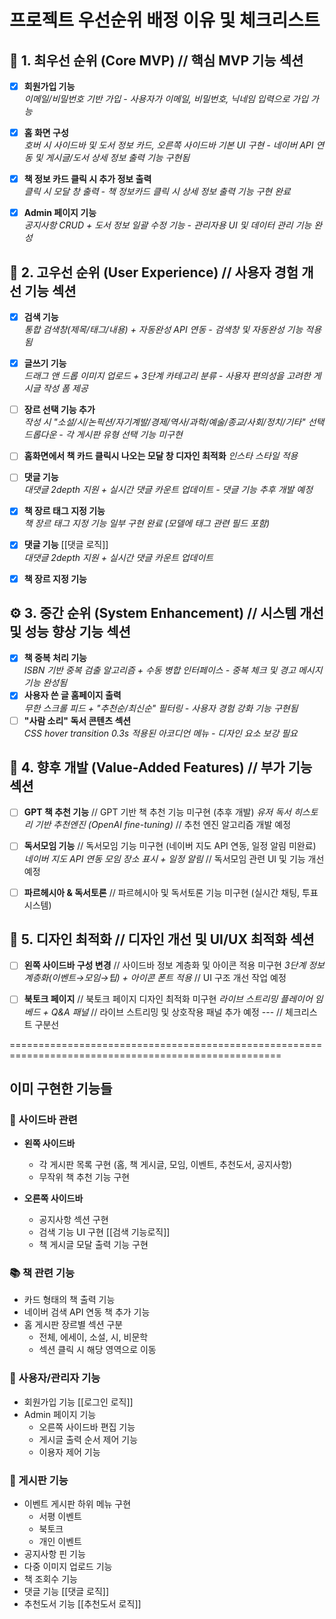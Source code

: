 # 프로젝트 우선순위 배정 이유 및 체크리스트

## 📌 **1. 최우선 순위 (Core MVP)**                                     // 핵심 MVP 기능 섹션                                    
- [x] **회원가입 기능**                                               
  _이메일/비밀번호 기반 가입 - 사용자가 이메일, 비밀번호, 닉네임 입력으로 가입 가능_
- [x] **홈 화면 구성**                                                
  _호버 시 사이드바 및 도서 정보 카드, 오른쪽 사이드바 기본 UI 구현 - 네이버 API 연동 및 게시글/도서 상세 정보 출력 기능 구현됨_
- [x] **책 정보 카드 클릭 시 추가 정보 출력**                        
  _클릭 시 모달 창 출력 - 책 정보카드 클릭 시 상세 정보 출력 기능 구현 완료_
- [x] **Admin 페이지 기능**                                           
  _공지사항 CRUD + 도서 정보 일괄 수정 기능 - 관리자용 UI 및 데이터 관리 기능 완성_


## 🚀 **2. 고우선 순위 (User Experience)**                            // 사용자 경험 개선 기능 섹션
- [x] **검색 기능**                                                   
  _통합 검색창(제목/태그/내용) + 자동완성 API 연동 - 검색창 및 자동완성 기능 적용됨_
- [x] **글쓰기 기능**                                                 
  _드래그 앤 드롭 이미지 업로드 + 3단계 카테고리 분류 - 사용자 편의성을 고려한 게시글 작성 폼 제공_
- [ ] **장르 선택 기능 추가**                                        
  _작성 시 "소설/시/논픽션/자기계발/경제/역사/과학/예술/종교/사회/정치/기타" 선택 드롭다운 - 각 게시판 유형 선택 기능 미구현_
- [ ] **홈화면에서 책 카드 클릭시 나오는 모달 창 디자인 최적화**
  _인스타 스타일 적용_
- [ ] **댓글 기능**                                                   
  _대댓글 2depth 지원 + 실시간 댓글 카운트 업데이트 - 댓글 기능 추후 개발 예정_
- [x] **책 장르 태그 지정 기능**                                        
  _책 장르 태그 지정 기능 일부 구현 완료 (모델에 태그 관련 필드 포함)_
- [x] **댓글 기능**                                 [[댓글 로직]]                    
  _대댓글 2depth 지원 + 실시간 댓글 카운트 업데이트_                      
- [x] **책 장르 지정 기능**                               






## ⚙️ **3. 중간 순위 (System Enhancement)**                           // 시스템 개선 및 성능 향상 기능 섹션
- [x] **책 중복 처리 기능**                                             
  _ISBN 기반 중복 검출 알고리즘 + 수동 병합 인터페이스 - 중복 체크 및 경고 메시지 기능 완성됨_
- [x] **사용자 쓴 글 홈페이지 출력**                                    
  _무한 스크롤 피드 + "추천순/최신순" 필터링 - 사용자 경험 강화 기능 구현됨_
- [ ] **"사람 소리" 독서 콘텐츠 섹션**                                  
  _CSS hover transition 0.3s 적용된 아코디언 메뉴 - 디자인 요소 보강 필요_

## 🌟 **4. 향후 개발 (Value-Added Features)**                           // 부가 기능 섹션
- [ ] **GPT 책 추천 기능**                                              // GPT 기반 책 추천 기능 미구현 (추후 개발)
  _유저 독서 히스토리 기반 추천엔진 (OpenAI fine-tuning)_                // 추천 엔진 알고리즘 개발 예정
- [ ] **독서모임 기능**                                                 // 독서모임 기능 미구현 (네이버 지도 API 연동, 일정 알림 미완료)
  _네이버 지도 API 연동 모임 장소 표시 + 일정 알림_                      // 독서모임 관련 UI 및 기능 개선 예정
- [ ] **파르헤시아 & 독서토론**                                           // 파르헤시아 및 독서토론 기능 미구현 (실시간 채팅, 투표 시스템)





## 🎨 **5. 디자인 최적화**                                             // 디자인 개선 및 UI/UX 최적화 섹션
- [ ] **왼쪽 사이드바 구성 변경**                                       // 사이드바 정보 계층화 및 아이콘 적용 미구현
  _3단계 정보 계층화(이벤트→모임→팁) + 아이콘 폰트 적용_                   // UI 구조 개선 작업 예정
- [ ] **북토크 페이지**                                                // 북토크 페이지 디자인 최적화 미구현
  _라이브 스트리밍 플레이어 임베드 + Q&A 패널_                           // 라이브 스트리밍 및 상호작용 패널 추가 예정
---                                                                  // 체크리스트 구분선







=====================================================================================================












## 이미 구현한 기능들

### 📱 사이드바 관련
- **왼쪽 사이드바**
  - 각 게시판 목록 구현 (홈, 책 게시글, 모임, 이벤트, 추천도서, 공지사항)
  - 무작위 책 추천 기능 구현

- **오른쪽 사이드바**
  - 공지사항 섹션 구현
  - 검색 기능 UI 구현              [[검색 기능로직]]
  - 책 게시글 모달 출력 기능 구현


### 📚 책 관련 기능
- 카드 형태의 책 출력 기능
- 네이버 검색 API 연동 책 추가 기능
- 홈 게시판 장르별 섹션 구분
  - 전체, 에세이, 소설, 시, 비문학
  - 섹션 클릭 시 해당 영역으로 이동

### 👤 사용자/관리자 기능
- 회원가입 기능   [[로그인 로직]]
- Admin 페이지 기능
  - 오른쪽 사이드바 편집 기능
  - 게시글 출력 순서 제어 기능
  - 이용자 제어 기능

### 📝 게시판 기능
- 이벤트 게시판 하위 메뉴 구현
  - 서평 이벤트
  - 북토크
  - 개인 이벤트
- 공지사항 핀 기능
- 다중 이미지 업로드 기능
- 책 조회수 기능
- 댓글 기능  [[댓글 로직]]
- 추천도서 기능  [[추천도서 로직]]
